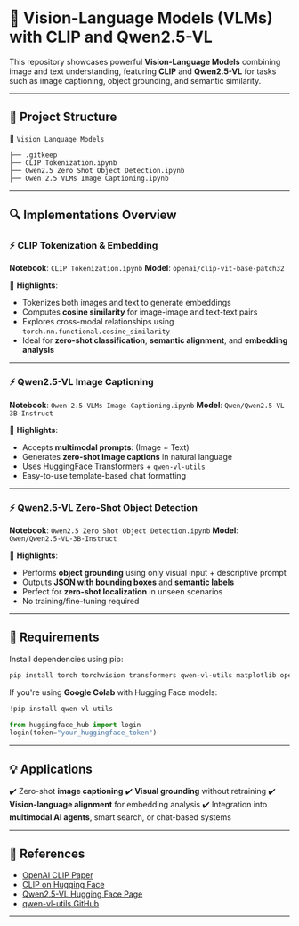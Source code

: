 # 🧠 Vision-Language Models (VLMs) with CLIP and Qwen2.5-VL

This repository showcases powerful **Vision-Language Models** combining image and text understanding, featuring **CLIP** and **Qwen2.5-VL** for tasks such as image captioning, object grounding, and semantic similarity.

---

## 📂 Project Structure

📁 `Vision_Language_Models`

```
├── .gitkeep
├── CLIP Tokenization.ipynb
├── Owen2.5 Zero Shot Object Detection.ipynb
├── Owen 2.5 VLMs Image Captioning.ipynb
```

---

## 🔍 Implementations Overview

### ⚡ CLIP Tokenization & Embedding

**Notebook**: `CLIP Tokenization.ipynb`
**Model**: `openai/clip-vit-base-patch32`

📌 **Highlights**:

* Tokenizes both images and text to generate embeddings
* Computes **cosine similarity** for image-image and text-text pairs
* Explores cross-modal relationships using `torch.nn.functional.cosine_similarity`
* Ideal for **zero-shot classification**, **semantic alignment**, and **embedding analysis**

---

### ⚡ Qwen2.5-VL Image Captioning

**Notebook**: `Owen 2.5 VLMs Image Captioning.ipynb`
**Model**: `Qwen/Qwen2.5-VL-3B-Instruct`

📌 **Highlights**:

* Accepts **multimodal prompts**: (Image + Text)
* Generates **zero-shot image captions** in natural language
* Uses HuggingFace Transformers + `qwen-vl-utils`
* Easy-to-use template-based chat formatting

---

### ⚡ Qwen2.5-VL Zero-Shot Object Detection

**Notebook**: `Owen2.5 Zero Shot Object Detection.ipynb`
**Model**: `Qwen/Qwen2.5-VL-3B-Instruct`

📌 **Highlights**:

* Performs **object grounding** using only visual input + descriptive prompt
* Outputs **JSON with bounding boxes** and **semantic labels**
* Perfect for **zero-shot localization** in unseen scenarios
* No training/fine-tuning required

---

## 🧪 Requirements

Install dependencies using pip:

```bash
pip install torch torchvision transformers qwen-vl-utils matplotlib opencv-python
```

If you're using **Google Colab** with Hugging Face models:

```python
!pip install qwen-vl-utils

from huggingface_hub import login
login(token="your_huggingface_token")
```

---

## 💡 Applications

✔️ Zero-shot **image captioning**
✔️ **Visual grounding** without retraining
✔️ **Vision-language alignment** for embedding analysis
✔️ Integration into **multimodal AI agents**, smart search, or chat-based systems

---

## 🔗 References

* [OpenAI CLIP Paper](https://arxiv.org/abs/2103.00020)
* [CLIP on Hugging Face](https://huggingface.co/openai/clip-vit-base-patch32)
* [Qwen2.5-VL Hugging Face Page](https://huggingface.co/Qwen/Qwen2.5-VL-3B-Instruct)
* [qwen-vl-utils GitHub](https://github.com/QwenLM/Qwen-VL)

---
